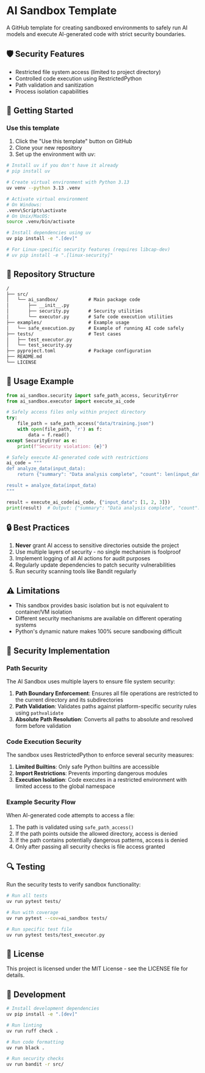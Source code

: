 # AI Sandbox Template

A GitHub template for creating sandboxed environments to safely run AI models and execute AI-generated code with strict security boundaries.

## 🛡️ Security Features

- Restricted file system access (limited to project directory)
- Controlled code execution using RestrictedPython
- Path validation and sanitization
- Process isolation capabilities

## 🚀 Getting Started

### Use this template

1. Click the "Use this template" button on GitHub
2. Clone your new repository
3. Set up the environment with uv:

```bash
# Install uv if you don't have it already
# pip install uv

# Create virtual environment with Python 3.13
uv venv --python 3.13 .venv

# Activate virtual environment
# On Windows:
.venv\Scripts\activate
# On Unix/MacOS:
source .venv/bin/activate

# Install dependencies using uv
uv pip install -e ".[dev]"

# For Linux-specific security features (requires libcap-dev)
# uv pip install -e ".[linux-security]"
```

## 📁 Repository Structure

```txt
/
├── src/
│   └── ai_sandbox/           # Main package code
│       ├── __init__.py
│       ├── security.py       # Security utilities
│       └── executor.py       # Safe code execution utilities
├── examples/                 # Example usage
│   └── safe_execution.py     # Example of running AI code safely
├── tests/                    # Test cases
│   ├── test_executor.py
│   └── test_security.py
├── pyproject.toml            # Package configuration
├── README.md
└── LICENSE
```

## 🧰 Usage Example

```python
from ai_sandbox.security import safe_path_access, SecurityError
from ai_sandbox.executor import execute_ai_code

# Safely access files only within project directory
try:
    file_path = safe_path_access("data/training.json")
    with open(file_path, 'r') as f:
        data = f.read()
except SecurityError as e:
    print(f"Security violation: {e}")

# Safely execute AI-generated code with restrictions
ai_code = """
def analyze_data(input_data):
    return {"summary": "Data analysis complete", "count": len(input_data)}

result = analyze_data(input_data)
"""

result = execute_ai_code(ai_code, {"input_data": [1, 2, 3]})
print(result)  # Output: {"summary": "Data analysis complete", "count": 3}
```

## 🔒 Best Practices

1. **Never** grant AI access to sensitive directories outside the project
2. Use multiple layers of security - no single mechanism is foolproof
3. Implement logging of all AI actions for audit purposes
4. Regularly update dependencies to patch security vulnerabilities
5. Run security scanning tools like Bandit regularly

## ⚠️ Limitations

- This sandbox provides basic isolation but is not equivalent to container/VM isolation
- Different security mechanisms are available on different operating systems
- Python's dynamic nature makes 100% secure sandboxing difficult

## 🔐 Security Implementation

### Path Security

The AI Sandbox uses multiple layers to ensure file system security:

1. **Path Boundary Enforcement**: Ensures all file operations are restricted to the current directory and its subdirectories
2. **Path Validation**: Validates paths against platform-specific security rules using `pathvalidate`
3. **Absolute Path Resolution**: Converts all paths to absolute and resolved form before validation

### Code Execution Security

The sandbox uses RestrictedPython to enforce several security measures:

1. **Limited Builtins**: Only safe Python builtins are accessible
2. **Import Restrictions**: Prevents importing dangerous modules
3. **Execution Isolation**: Code executes in a restricted environment with limited access to the global namespace

### Example Security Flow

When AI-generated code attempts to access a file:

1. The path is validated using `safe_path_access()`
2. If the path points outside the allowed directory, access is denied
3. If the path contains potentially dangerous patterns, access is denied
4. Only after passing all security checks is file access granted

## 🔍 Testing

Run the security tests to verify sandbox functionality:

```bash
# Run all tests
uv run pytest tests/

# Run with coverage
uv run pytest --cov=ai_sandbox tests/

# Run specific test file
uv run pytest tests/test_executor.py
```

## 📄 License

This project is licensed under the MIT License - see the LICENSE file for details.

## 🔧 Development

```bash
# Install development dependencies
uv pip install -e ".[dev]"

# Run linting
uv run ruff check .

# Run code formatting
uv run black .

# Run security checks
uv run bandit -r src/
```

